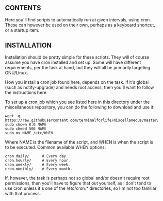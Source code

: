 CONTENTS
--------

Here you'll find scripts to automatically run at given intervals, using cron. These can however be used on their own, perhaps as a keyboard shortcut, or a startup item.

INSTALLATION
------------

Installation should be pretty simple for these scripts. They will of course assume you have cron installed and set up. Some will have different requirements, per the task at hand, but they will all be primarily targeting GNU/Linux.

How you install a cron job found here, depends on the task. If it's global (such as notify-upgrade) and needs root access, then you'll want to follow the instructions here:

To set up a cron job which you see listed here in this directory under the miscellaneous repository, you can do the following to download and use it:

    wget -q https://raw.githubusercontent.com/terminalforlife/miscellaneous/master/Cron%20Tasks/NAME
    sudo chown 0:0 NAME
    sudo chmod 500 NAME
    sudo mv NAME /etc/WHEN

Where NAME is the filename of the script, and WHEN is when the script is to be executed. Common available WHEN options:

    cron.daily/      # Every day.
    cron.hourly/     # Every hour.
    cron.weekly/     # Every week.
    cron.monthly/    # Every month.

If, however, the task is perhaps not so global and/or doesn't require root permissions, then you'll have to figure that out yourself, as I don't tend to use cron unless it's one of the /etc/cron.* directories, so I'm not too familiar with that process.
